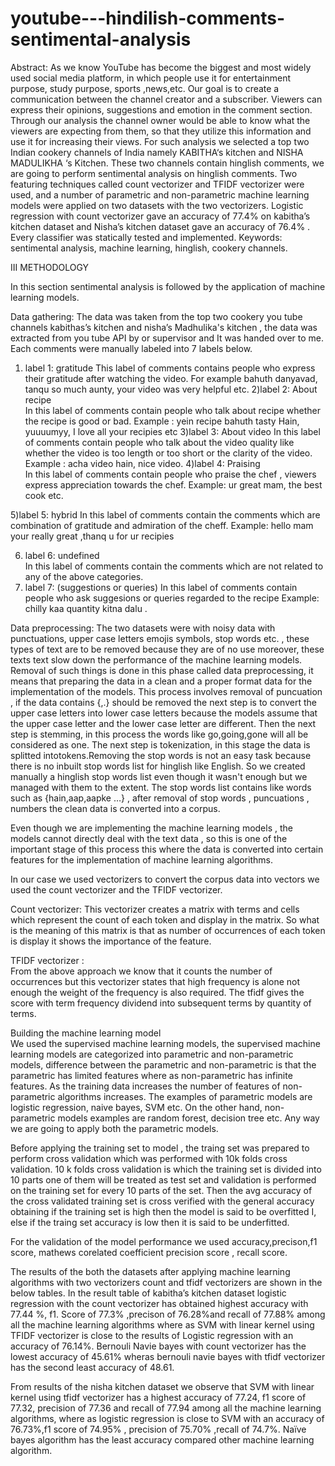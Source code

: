 # youtube---hindilish-comments-sentimental-analysis
Abstract: As we know YouTube has become the biggest and most widely used social media platform, in which people use it for entertainment purpose, study purpose, sports ,news,etc. Our goal is to create a communication between the channel creator and a subscriber. Viewers can express their opinions, suggestions and emotion in the comment section. Through our analysis the channel owner would be able to know what the viewers are expecting from them, so that they utilize this information and use it  for increasing their views. For such analysis we selected a top two  Indian cookery channels of India namely KABITHA‘s kitchen and NISHA MADULIKHA ‘s Kitchen. These two channels contain hinglish comments, we are going to perform sentimental analysis on hinglish comments. Two featuring techniques called count vectorizer and TFIDF vectorizer were used, and a number of parametric and non-parametric machine learning models were applied on two datasets with the two vectorizers. Logistic regression with  count vectorizer gave an accuracy of 77.4% on kabitha’s kitchen dataset and Nisha’s kitchen dataset gave an accuracy of 76.4% . Every classifier was statically tested and implemented. 
Keywords: sentimental analysis, machine learning, hinglish, cookery channels. 

III METHODOLOGY
 
In this section sentimental analysis is followed by the application of machine learning models. 

Data gathering: The data was taken from the top two cookery you tube channels kabithas’s kitchen and nisha’s Madhulika's kitchen , the data was extracted from you tube API by or supervisor and It was handed over to me. Each comments were  manually labeled into 7 labels below. 

1) label 1: gratitude 
            	This label of comments contains people who express their gratitude after watching the video. For example bahuth danyavad, tanqu so much aunty, your video was very helpful etc. 
2)label 2: About recipe  
           	In this label of comments contain people who talk about recipe whether the recipe is good or bad. Example : yein recipe bahuth tasty Hain, yuuuumyy, I love all your recipies etc 
3)label 3: About video 
            	In this label of comments contain people who talk about the video quality like whether the video is too length or too short or the clarity of the video.  
Example : acha video hain, nice video. 
4)label 4: Praising  
       	In this label of comments contain people who praise the chef , viewers express appreciation towards the chef. 
Example: ur great mam, the best cook etc. 

5)label 5: hybrid 
      In this label of comments contain the comments which are combination of gratitude and admiration of the cheff. 
Example: hello mam your really great ,thanq u for ur recipies 
 
 
6) label 6: undefined  
             	In this label of comments contain the comments which are not related to any of the above categories. 
7) label 7: (suggestions or queries) 
           	In this label of comments contain people who ask suggesions or queries regarded to the recipe 
Example: chilly kaa quantity kitna dalu . 

Data preprocessing:
The two datasets were with noisy data with punctuations, upper case letters emojis symbols, stop words etc. , these types of text are to be removed because they are of no use moreover, these texts text slow down the performance of the machine learning models. Removal of such things is done in this phase called data preprocessing, it means that preparing the data in a clean and a proper format data for the implementation of the models. This process involves removal of puncuation , if the data contains {,.} should be removed  the next step is to convert the upper case letters into lower case letters because the models assume that the upper case letter and the lower case letter are different. Then the next step is stemming, in this process the words like go,going,gone will all be considered as one. The next step is tokenization, in this stage the data is splitted intotokens.Removing the stop words is not an easy task because there is no inbuilt stop words list for hinglish  like English. So we created  manually a hinglish stop words list even though it wasn't enough but we managed with them to the extent. The stop words list contains like words such as {hain,aap,aapke …} , after removal of stop words , puncuations , numbers the clean data is converted into a corpus. 

Even though we are implementing the machine learning models , the models cannot directly deal with the text data , so this is one of the important stage of this process this where the data is converted into certain features for the implementation of machine learning algorithms. 

In our case we used vectorizers to convert the corpus data  into vectors we used the count vectorizer and the TFIDF vectorizer. 

Count vectorizer: This vectorizer creates a matrix  with terms and cells which represent the count of each token and display in the matrix. So what is the meaning of this matrix is that as number of occurrences of each token is display it shows the importance of the feature. 

TFIDF vectorizer :  
From the above approach we know that it counts the number of occurrences but this vectorizer states that high frequency is alone not enough the weight of the frequency is also required. The tfidf gives the score with term frequency dividend into subsequent terms by quantity of terms. 

Building the machine learning model  
             We used the supervised machine learning models, the supervised machine learning models are categorized into parametric and non-parametric models, difference between the parametric and non-parametric is that the parametric has limited features where as non-parametric has infinite features. As the training data increases the number of features of non-parametric algorithms increases. The examples of parametric models are logistic regression, naive bayes, SVM etc. On the other hand, non-parametric models examples are random forest, decision tree etc. Any way we are going to apply both the parametric models. 
 
Before applying the training  set to model , the traing set was prepared to perform cross validation which was performed with 10k folds cross validation. 10 k folds cross validation is which the training set is divided into 10 parts one of them will be treated as test set and validation is performed on the training set for every 10 parts of the set. Then the avg accuracy of the cross validated training set is cross verified with the general accuracy obtaining if the training set is high  then the model is said to be overfitted I, else if the  traing set accuracy is low then it is said to be underfitted. 

For the validation of the model performance we used accuracy,precison,f1 score, mathews corelated coefficient precision score , recall score. 

The results of the both the datasets after applying machine learning algorithms with two vectorizers count and tfidf vectorizers are shown in the below tables. 
In the result table of kabitha’s kitchen dataset  logistic regression with the count vectorizer has obtained highest accuracy with 77.44 %, f1. Score of 77.3% ,precison of 76.28%and recall of 77.88%  among all the machine learning algorithms where as SVM with linear kernel using TFIDF vectorizer is close to the results of Logistic regression with an accuracy of 76.14%. 
Bernouli Navie bayes with count vectorizer has the lowest accuracy of 45.61% wheras bernouli navie bayes with tfidf vectorizer has the second least accuracy of 48.61. 

From results of the  nisha kitchen dataset we observe that SVM with linear kernel using tfidf vectorizer has a highest accuracy of 77.24, f1 score of 77.32, precision of 77.36 and recall of 77.94 among all the machine learning algorithms, where as logistic regression is close to SVM with an accuracy of 76.73%,f1 score of 74.95% , precision of 75.70% ,recall of 74.7%. Naïve bayes algorithm has the least accuracy compared other machine learning algorithm. 
